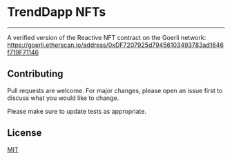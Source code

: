 # TrendDapp NFTs

---

A verified version of the Reactive NFT contract on the Goerli network:
https://goerli.etherscan.io/address/0xDF7207925d79456103493783ad1646f719F71146

## Contributing
Pull requests are welcome. For major changes, please open an issue first to discuss what you would like to change.

Please make sure to update tests as appropriate.

## License
[MIT](https://choosealicense.com/licenses/mit/)
